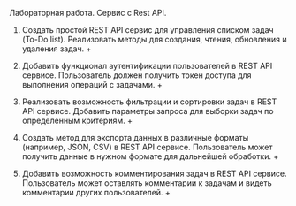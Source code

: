 Лабораторная работа. Сервис с Rest API. 

1. Создать простой REST API сервис для управления списком задач (To-Do list). Реализовать методы для создания, чтения, обновления и удаления задач. +
    
2. Добавить функционал аутентификации пользователей в REST API сервисе. Пользователь должен получить токен доступа для выполнения операций с задачами. +
    
3. Реализовать возможность фильтрации и сортировки задач в REST API сервисе. Добавить параметры запроса для выборки задач по определенным критериям. +
    
4. Создать метод для экспорта данных в различные форматы (например, JSON, CSV) в REST API сервисе. Пользователь может получить данные в нужном формате для дальнейшей обработки. +
    
5. Добавить возможность комментирования задач в REST API сервисе. Пользователь может оставлять комментарии к задачам и видеть комментарии других пользователей. +
   
